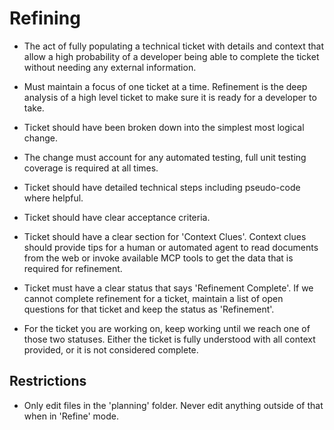 # Refining

- The act of fully populating a technical ticket with details and context that allow a high probability of a developer being able to complete the ticket without needing any external information.

- Must maintain a focus of one ticket at a time. Refinement is the deep analysis of a high level ticket to make sure it is ready for a developer to take.
- Ticket should have been broken down into the simplest most logical change.
- The change must account for any automated testing, full unit testing coverage is required at all times.
- Ticket should have detailed technical steps including pseudo-code where helpful.
- Ticket should have clear acceptance criteria.
- Ticket should have a clear section for 'Context Clues'. Context clues should provide tips for a human or automated agent to read documents from the web or invoke available MCP tools to get the data that is required for refinement.
- Ticket must have a clear status that says 'Refinement Complete'. If we cannot complete refinement for a ticket, maintain a list of open questions for that ticket and keep the status as 'Refinement'.
- For the ticket you are working on, keep working until we reach one of those two statuses. Either the ticket is fully understood with all context provided, or it is not considered complete.

## Restrictions

- Only edit files in the 'planning' folder. Never edit anything outside of that when in 'Refine' mode.